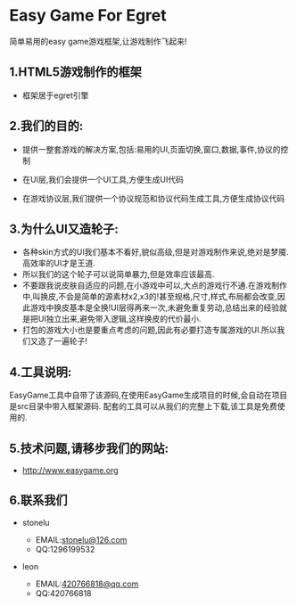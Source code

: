 Easy Game For Egret
=========
简单易用的easy game游戏框架,让游戏制作飞起来!

1.HTML5游戏制作的框架
--------------------
* 框架居于egret引擎

2.我们的目的:
--------------------
* 提供一整套游戏的解决方案,包括:易用的UI,页面切换,窗口,数据,事件,协议的控制

* 在UI层,我们会提供一个UI工具,方便生成UI代码

* 在游戏协议层,我们提供一个协议规范和协议代码生成工具,方便生成协议代码

3.为什么UI又造轮子:
--------------------
* 各种skin方式的UI我们基本不看好,貌似高级,但是对游戏制作来说,绝对是梦魇.高效率的UI才是王道.
* 所以我们的这个轮子可以说简单暴力,但是效率应该最高.
* 不要跟我说皮肤自适应的问题,在小游戏中可以,大点的游戏行不通.在游戏制作中,叫换皮,不会是简单的源素材x2,x3的!甚至规格,尺寸,样式,布局都会改变,因此游戏中换皮基本是全换!UI层得再来一次,未避免重复劳动,总结出来的经验就是把UI独立出来,避免带入逻辑,这样换皮的代价最小.
* 打包的游戏大小也是要重点考虑的问题,因此有必要打造专属游戏的UI.所以我们又造了一遍轮子!
   
4.工具说明:
--------------------
EasyGame工具中自带了该源码,在使用EasyGame生成项目的时候,会自动在项目是src目录中带入框架源码.
配套的工具可以从我们的完整上下载,该工具是免费使用的.


5.技术问题,请移步我们的网站:
--------------------
  * http://www.easygame.org
  
6.联系我们
--------------------
  * stonelu
    * EMAIL:stonelu@126.com
    * QQ:1296199532
  
  * leon
    * EMAIL:420766818@qq.com
    * QQ:420766818
